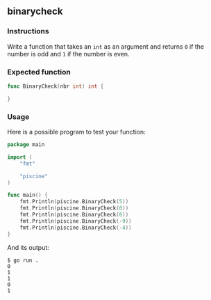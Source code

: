 ## binarycheck

### Instructions

Write a function that takes an `int` as an argument and returns `0` if the number is odd and `1` if the number is even.

### Expected function

```go
func BinaryCheck(nbr int) int {

}
```

### Usage

Here is a possible program to test your function:

```go
package main

import (
	"fmt"

	"piscine"
)

func main() {
	fmt.Println(piscine.BinaryCheck(5))
	fmt.Println(piscine.BinaryCheck(0))
	fmt.Println(piscine.BinaryCheck(8))
	fmt.Println(piscine.BinaryCheck(-9))
	fmt.Println(piscine.BinaryCheck(-4))
}
```

And its output:

```console
$ go run .
0
1
1
0
1
```
